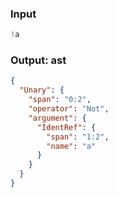 ### Input
```js
!a
```

### Output: ast
```json
{
  "Unary": {
    "span": "0:2",
    "operator": "Not",
    "argument": {
      "IdentRef": {
        "span": "1:2",
        "name": "a"
      }
    }
  }
}
```
